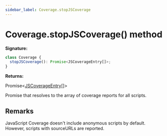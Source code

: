 ```yaml
---
sidebar_label: Coverage.stopJSCoverage
---
```


# Coverage.stopJSCoverage() method

**Signature:**

```typescript
class Coverage {
  stopJSCoverage(): Promise<JSCoverageEntry[]>;
}
```

**Returns:**

Promise&lt;[JSCoverageEntry](./puppeteer.jscoverageentry.md)\[\]&gt;

Promise that resolves to the array of coverage reports for all scripts.

## Remarks

JavaScript Coverage doesn't include anonymous scripts by default. However, scripts with sourceURLs are reported.
